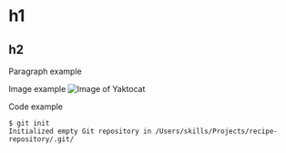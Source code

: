 # h1
## h2

Paragraph example

Image example
![Image of Yaktocat](https://octodex.github.com/images/yaktocat.png)

Code example
``` git
$ git init
Initialized empty Git repository in /Users/skills/Projects/recipe-repository/.git/
```
